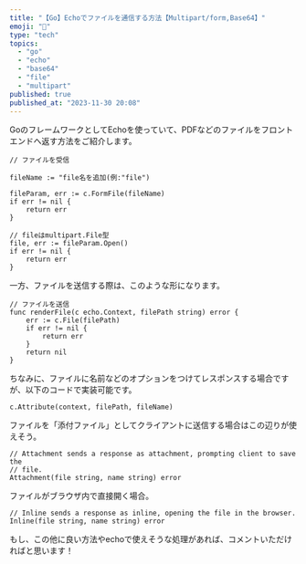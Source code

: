 ```yaml
---
title: "【Go】Echoでファイルを通信する方法【Multipart/form,Base64】"
emoji: "📂"
type: "tech"
topics:
  - "go"
  - "echo"
  - "base64"
  - "file"
  - "multipart"
published: true
published_at: "2023-11-30 20:08"
---
```


GoのフレームワークとしてEchoを使っていて、PDFなどのファイルをフロントエンドへ返す方法をご紹介します。
	
```
// ファイルを受信

fileName := "file名を追加(例:"file")

fileParam, err := c.FormFile(fileName)
if err != nil {
	return err
}

// fileはmultipart.File型
file, err := fileParam.Open()
if err != nil {
	return err
}

```

一方、ファイルを送信する際は、このような形になります。

```
// ファイルを送信
func renderFile(c echo.Context, filePath string) error {
	err := c.File(filePath)
	if err != nil {
		return err
	}
	return nil
}
```


ちなみに、ファイルに名前などのオプションをつけてレスポンスする場合ですが、以下のコードで実装可能です。

```
c.Attribute(context, filePath, fileName)
```


ファイルを「添付ファイル」としてクライアントに送信する場合はこの辺りが使えそう。

```
// Attachment sends a response as attachment, prompting client to save the
// file.
Attachment(file string, name string) error
```

ファイルがブラウザ内で直接開く場合。
```
// Inline sends a response as inline, opening the file in the browser.
Inline(file string, name string) error
```

もし、この他に良い方法やechoで使えそうな処理があれば、コメントいただければと思います！